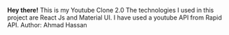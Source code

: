 **Hey there!**
This is my Youtube Clone 2.0
The technologies I used in this project are React Js and Material UI.
I have used a youtube API from Rapid API.
Author: Ahmad Hassan
